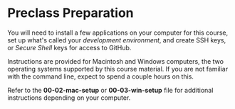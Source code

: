 Preclass Preparation
====

You will need to install a few applications on your computer for this course, set up what's called your *development environment*, and create SSH keys, or *Secure Shell* keys for access to GitHub.

Instructions are provided for Macintosh and Windows computers, the two operating systems supported by this course material. If you are not familiar with the command line, expect to spend a couple hours on this.

Refer to the **00-02-mac-setup** or **00-03-win-setup** file for additional instructions depending on your computer.